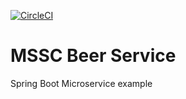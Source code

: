 [![CircleCI](https://circleci.com/gh/evanshango/mssc-beer-service/tree/master.svg?style=svg)](https://circleci.com/gh/evanshango/mssc-beer-service/tree/master)
# MSSC Beer Service

Spring Boot Microservice example